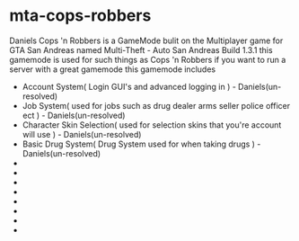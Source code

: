 mta-cops-robbers
================

Daniels Cops 'n Robbers is a GameMode bulit on the Multiplayer game for GTA San Andreas named Multi-Theft -
Auto San Andreas Build 1.3.1 this gamemode is used for such things as Cops 'n Robbers if you want to run a server 
with a great gamemode this gamemode includes

- Account System( Login GUI's and advanced logging in ) - Daniels(un-resolved)
- Job System( used for jobs such as drug dealer arms seller police officer ect ) - Daniels(un-resolved)
- Character Skin Selection( used for selection skins that you're account will use ) - Daniels(un-resolved)
- Basic Drug System( Drug System used for when taking drugs ) - Daniels(un-resolved)
-
-
-
-
-
-
-
-